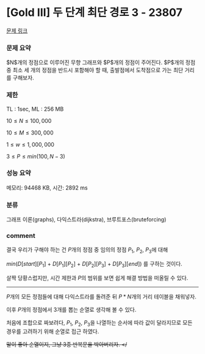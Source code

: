 # [Gold III] 두 단계 최단 경로 3 - 23807

[문제 링크](https://www.acmicpc.net/problem/23807)

### 문제 요약

<p> $N$개의 정점으로 이루어진 무향 그래프와 $P$개의 정점이 주어진다. $P$개의 정점 중 최소 세 개의 정점을 반드시 포함해야 할 때, 출발점에서 도착점으로 가는 최단 거리를 구해보자. </p>

### 제한

TL : 1sec, ML : 256 MB

$10 ≤ N ≤ 100,000$

$10 ≤ M ≤ 300,000$

$1 ≤ w ≤ 1,000,000$

$3 ≤ P ≤ min(100, N - 3)$

### 성능 요약

메모리: 94468 KB, 시간: 2892 ms

### 분류

그래프 이론(graphs), 다익스트라(dijkstra), 브루트포스(bruteforcing)

### comment

결국 우리가 구해야 하는 건 $P$개의 정점 중 임의의 정점 $P_1$, $P_2$, $P_3$에 대해

$min(D[start][P_1]$ $+$ $D[P_1][P_2]$ $+$ $D[P_2][P_3]$ $+$ $D[P_3][end])$ 를 구하는 것이다.

살짝 당황스럽지만, 시간 제한과 $P$의 범위를 보면 쉽게 해결 방법을 떠올릴 수 있다.

-----------------------------------------------------------------------------------------------------------------------------------------------------------------------

$P$개의 모든 정점들에 대해 다익스트라를 돌려준 뒤 $P * N$개의 거리 테이블을 채워넣자.

이후 $P$개의 정점에서 $3$개를 뽑는 순열로 생각해 볼 수 있다.

처음에 조합으로 짜보려다, $P_1$, $P_2$, $P_3$을 나열하는 순서에 따라 값이 달라지므로 모든 경우를 고려하기 위해 순열로 접근 하였다.

<del> 말이 좋아 순열이지, 그냥 3중 반복문을 박아버리자. </
